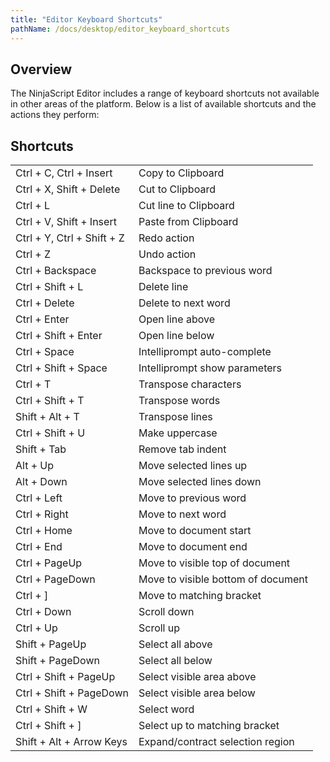 ```yaml
---
title: "Editor Keyboard Shortcuts"
pathName: /docs/desktop/editor_keyboard_shortcuts
---
```


## Overview

The NinjaScript Editor includes a range of keyboard shortcuts not available in other areas of the platform. Below is a list of available shortcuts and the actions they perform:

## Shortcuts

|  |  |
| --- | --- |
| Ctrl + C, Ctrl + Insert | Copy to Clipboard |
| Ctrl + X, Shift + Delete | Cut to Clipboard |
| Ctrl + L | Cut line to Clipboard |
| Ctrl + V, Shift + Insert | Paste from Clipboard |
| Ctrl + Y, Ctrl + Shift + Z | Redo action |
| Ctrl + Z | Undo action |
| Ctrl + Backspace | Backspace to previous word |
| Ctrl + Shift + L | Delete line |
| Ctrl + Delete | Delete to next word |
| Ctrl + Enter | Open line above |
| Ctrl + Shift + Enter | Open line below |
| Ctrl + Space | Intelliprompt auto-complete |
| Ctrl + Shift + Space | Intelliprompt show parameters |
| Ctrl + T | Transpose characters |
| Ctrl + Shift + T | Transpose words |
| Shift + Alt + T | Transpose lines |
| Ctrl + Shift + U | Make uppercase |
| Shift + Tab | Remove tab indent |
| Alt + Up | Move selected lines up |
| Alt + Down | Move selected lines down |
| Ctrl + Left | Move to previous word |
| Ctrl + Right | Move to next word |
| Ctrl + Home | Move to document start |
| Ctrl + End | Move to document end |
| Ctrl + PageUp | Move to visible top of document |
| Ctrl + PageDown | Move to visible bottom of document |
| Ctrl + ] | Move to matching bracket |
| Ctrl + Down | Scroll down |
| Ctrl + Up | Scroll up |
| Shift + PageUp | Select all above |
| Shift + PageDown | Select all below |
| Ctrl + Shift + PageUp | Select visible area above |
| Ctrl + Shift + PageDown | Select visible area below |
| Ctrl + Shift + W | Select word |
| Ctrl + Shift + ] | Select up to matching bracket |
| Shift + Alt + Arrow Keys | Expand/contract selection region |
